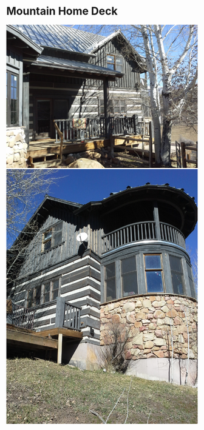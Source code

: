 # Mountain Home Deck

<div class="main-carousel">
  <img class="carousel-cell" src="/_media/portfolio/remodel/mountain-deck/tree.jpg"/>
  <img class="carousel-cell" src="/_media/portfolio/remodel/mountain-deck/spire.jpg"/>
</div>
